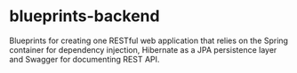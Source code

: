 # blueprints-backend
Blueprints for creating one RESTful web application that relies on the Spring container for dependency injection, Hibernate as a JPA persistence layer and Swagger for documenting REST API.
